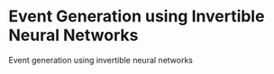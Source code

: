 # Event Generation using Invertible Neural Networks

Event generation using invertible neural networks
